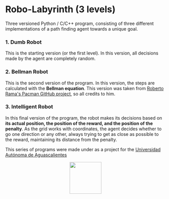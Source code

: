 # Robo-Labyrinth (3 levels)

Three versioned Python / C/C++ program, consisting of three different implementations of a path finding agent towards a unique goal.

### 1. Dumb Robot

This is the starting version (or the first level). In this version, all decisions made by the agent are completely random.

### 2. Bellman Robot

This is the second version of the program. In this version, the steps are calculated with the **Bellman equation**. This version was taken from [Roberto Rama's Pacman GitHub project](https://github.com/ramaroberto/pacman), so all credits to him.

### 3. Intelligent Robot

In this final version of the program, the robot makes its decisions based on **its actual position, the position of the reward, and the position of the penalty**. As the grid works with coordinates, the agent decides whether to go one direction or any other, always trying to get as close as possible to the reward, maintaining its distance from the penalty.


This series of programs were made under as a project for the [Universidad Autónoma de Aguascalientes](https://www.uaa.mx/)

<p align="center">
	<img src="https://www.andrevital.com/images/logo_contained_negative.svg" width="100px">
</p>